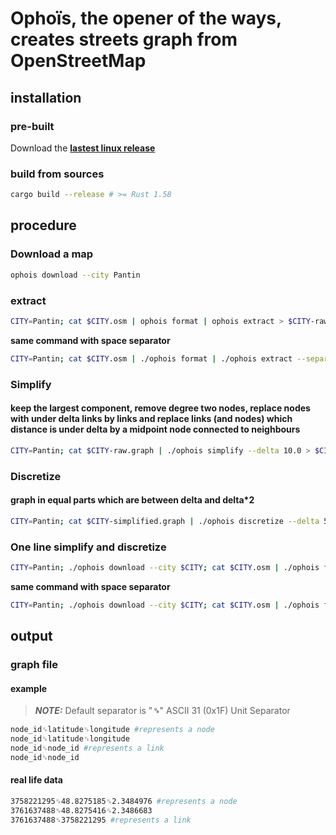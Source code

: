 # Ophoïs, the opener of the ways, creates streets graph from OpenStreetMap

## installation

### pre-built

Download the
[**lastest linux release**](https://github.com/ethicnology/ophois/releases)

### build from sources

```sh
cargo build --release # >= Rust 1.58
```

## procedure

### Download a map

```sh
ophois download --city Pantin
```

### extract

```sh
CITY=Pantin; cat $CITY.osm | ophois format | ophois extract > $CITY-raw.graph
```

**same command with space separator**

```sh
CITY=Pantin; cat $CITY.osm | ./ophois format | ./ophois extract --separator ' ' > $CITY-raw.graph
```

### Simplify

#### keep the largest component, remove degree two nodes, replace nodes with under delta links by links and replace links (and nodes) which distance is under delta by a midpoint node connected to neighbours

```sh
CITY=Pantin; cat $CITY-raw.graph | ./ophois simplify --delta 10.0 > $CITY-simplified.graph
```

### Discretize

#### graph in equal parts which are between delta and delta*2

```sh
CITY=Pantin; cat $CITY-simplified.graph | ./ophois discretize --delta 5.0 > $CITY-discretized.graph
```

### One line simplify and discretize

```sh
CITY=Pantin; ./ophois download --city $CITY; cat $CITY.osm | ./ophois format | ./ophois extract | ./ophois simplify --delta 10 | ./ophois discretize --delta 5 > $CITY.graph
```

**same command with space separator**

```sh
CITY=Pantin; ./ophois download --city $CITY; cat $CITY.osm | ./ophois format | ./ophois extract -s ' ' | ./ophois simplify -s ' ' -d 10 | ./ophois discretize -s ' ' -d 5 > $CITY.graph
```

## output

### graph file

#### example

> **_NOTE:_** Default separator is "**␟**" ASCII 31 (0x1F) Unit Separator

```sh
node_id␟latitude␟longitude #represents a node
node_id␟latitude␟longitude
node_id␟node_id #represents a link
node_id␟node_id
```

#### real life data

```sh
3758221295␟48.8275185␟2.3484976 #represents a node
3761637488␟48.8275416␟2.3486683
3761637488␟3758221295 #represents a link
```
